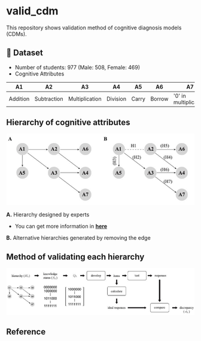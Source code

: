 # valid_cdm
This repository shows validation method of cognitive diagnosis models (CDMs).

## :memo: Dataset
* Number of students: 977 (Male: 508, Female: 469)
* Cognitive Attributes

**A1**|**A2**|**A3**|**A4**|**A5**|**A6**|**A7**
--|--|--|--|--|--|--
Addition|Subtraction|Multiplication|Division|Carry|Borrow|'0' in multiplication

## Hierarchy of cognitive attributes
![fig1](/figure/fig1.jpg)

**A.** Hierarchy designed by experts  
 + You can get more information in **[here](https://s-space.snu.ac.kr/handle/10371/120515)**

**B.** Alternative hierarchies generated by removing the edge

## Method of validating each hierarchy
![fig2](/figure/fig2.jpg)

## Reference
